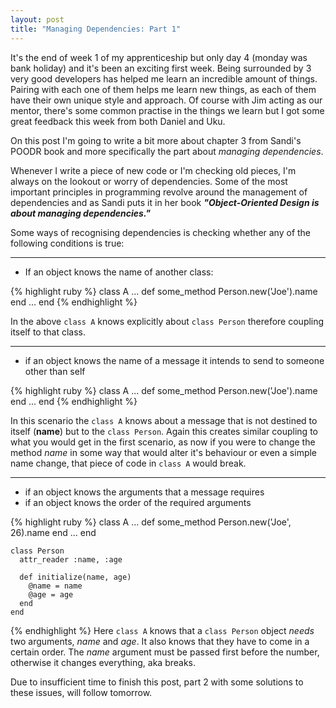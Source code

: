 ```yaml
---
layout: post
title: "Managing Dependencies: Part 1"
---
```


It's the end of week 1 of my apprenticeship but only day 4 (monday was bank holiday) and it's been an exciting first week. Being surrounded by 3 very good developers has helped me learn an incredible amount of things. Pairing with each one of them helps me learn new things, as each of them have their own unique style and approach. Of course with Jim acting as our mentor, there's some common practise in the things we learn but I got some great feedback this week from both Daniel and Uku.

On this post I'm going to write a bit more about chapter 3 from Sandi's POODR book and more specifically the part about *managing dependencies*.

Whenever I write a piece of new code or I'm checking old pieces, I'm always on the lookout or worry of dependencies. Some of the most important principles in programming revolve around the management of dependencies and as Sandi puts it in her book ***"Object-Oriented Design is about managing dependencies."***

Some ways of recognising dependencies is checking whether any of the following conditions is true:

---
- If an object knows the name of another class:

{% highlight ruby %}
    class A
      ...
      def some_method
        Person.new('Joe').name
      end
      ...
    end
{% endhighlight %}

In the above `class A` knows explicitly about `class Person` therefore coupling itself to that class.

---

- if an object knows the name of a message it intends to send to someone other than self

{% highlight ruby %}
    class A
      ...
      def some_method
        Person.new('Joe').name
      end
      ...
    end
{% endhighlight %}

In this scenario the `class A` knows about a message that is not destined to itself (**name**) but to the `class Person`. Again this creates similar coupling to what you would get in the first scenario, as now if you were to change the method *name* in some way that would alter it's behaviour or even a simple name change, that piece of code in `class A` would break.

---

- if an object knows the arguments that a message requires
- if an object knows the order of the required arguments

{% highlight ruby %}
    class A
      ...
      def some_method
        Person.new('Joe', 26).name
      end
      ...
    end
    
    class Person
      attr_reader :name, :age
      
      def initialize(name, age)
        @name = name
        @age = age
      end
    end
{% endhighlight %}
Here `class A` knows that a `class Person` object *needs* two arguments, *name* and *age*. It also knows that they have to come in a certain order. The *name* argument must be passed first before the number, otherwise it changes everything, aka breaks.

Due to insufficient time to finish this post, part 2 with some solutions to these issues, will follow tomorrow.
